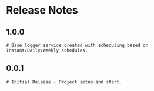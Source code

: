# Release Notes

## 1.0.0
	# Base logger service created with scheduling based on Instant/Daily/Weekly schedules.

## 0.0.1
	# Initial Release - Project setup and start.
